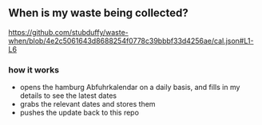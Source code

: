 ## When is my waste being collected?
  https://github.com/stubduffy/waste-when/blob/4e2c5061643d8688254f0778c39bbbf33d4256ae/cal.json#L1-L6
  
  ### how it works
  - opens the hamburg Abfuhrkalendar on a daily basis, and fills in my details to see the latest dates
  - grabs the relevant dates and stores them
  - pushes the update back to this repo
  
